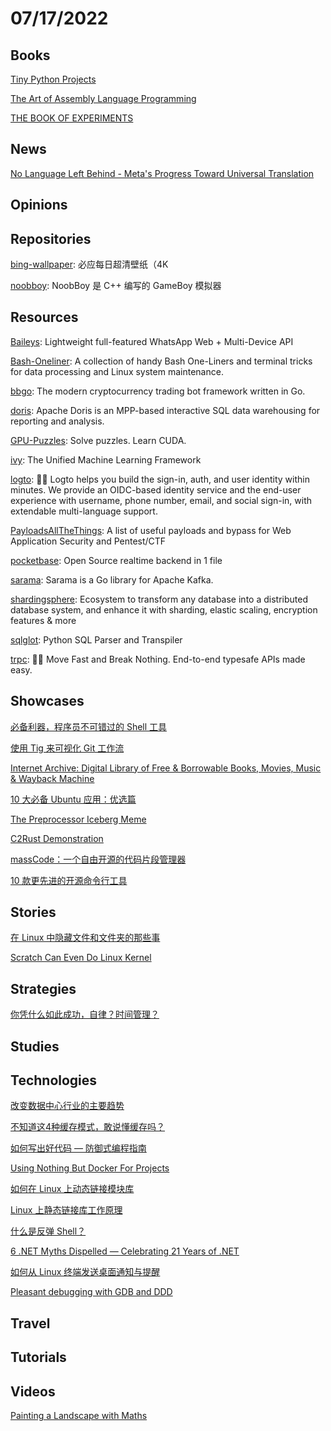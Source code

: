 # 07/17/2022

## Books
[Tiny Python Projects](http://tinypythonprojects.com/Tiny_Python_Projects.pdf)

[The Art of Assembly Language Programming](http://www.phatcode.net/res/223/files/html/toc.html)

[THE BOOK OF EXPERIMENTS](https://www.arvindguptatoys.com/arvindgupta/bookofexpts.pdf)

## News
[No Language Left Behind - Meta's Progress Toward Universal Translation](https://www.i-programmer.info/news/105-artificial-intelligence/15569-no-language-left-behind-metas-progress-toward-universal-translation.html)

## Opinions

## Repositories
[bing-wallpaper](https://github.com/niumoo/bing-wallpaper): 必应每日超清壁纸（4K

[noobboy](https://gitee.com/mirrors/NoobBoy): NoobBoy 是 C++ 编写的 GameBoy 模拟器

## Resources
[Baileys](https://github.com/adiwajshing/Baileys): Lightweight full-featured WhatsApp Web + Multi-Device API

[Bash-Oneliner](https://github.com/onceupon/Bash-Oneliner): A collection of handy Bash One-Liners and terminal tricks for data processing and Linux system maintenance.

[bbgo](https://github.com/c9s/bbgo): The modern cryptocurrency trading bot framework written in Go.

[doris](https://github.com/apache/doris): Apache Doris is an MPP-based interactive SQL data warehousing for reporting and analysis.

[GPU-Puzzles](https://github.com/srush/GPU-Puzzles): Solve puzzles. Learn CUDA.

[ivy](https://github.com/unifyai/ivy): The Unified Machine Learning Framework

[logto](https://github.com/logto-io/logto): 🧑‍🚀 Logto helps you build the sign-in, auth, and user identity within minutes. We provide an OIDC-based identity service and the end-user experience with username, phone number, email, and social sign-in, with extendable multi-language support.

[PayloadsAllTheThings](https://github.com/swisskyrepo/PayloadsAllTheThings): A list of useful payloads and bypass for Web Application Security and Pentest/CTF

[pocketbase](https://github.com/pocketbase/pocketbase): Open Source realtime backend in 1 file

[sarama](https://github.com/Shopify/sarama): Sarama is a Go library for Apache Kafka.

[shardingsphere](https://github.com/apache/shardingsphere): Ecosystem to transform any database into a distributed database system, and enhance it with sharding, elastic scaling, encryption features & more

[sqlglot](https://github.com/tobymao/sqlglot): Python SQL Parser and Transpiler

[trpc](https://github.com/trpc/trpc): 🧙‍♀️ Move Fast and Break Nothing. End-to-end typesafe APIs made easy.

## Showcases
[必备利器，程序员不可错过的 Shell 工具](https://www.oschina.net/project/awesome?columnId=16)

[使用 Tig 来可视化 Git 工作流](https://linux.cn/article-14809-1.html)

[Internet Archive: Digital Library of Free & Borrowable Books, Movies, Music & Wayback Machine](https://archive.org/)

[10 大必备 Ubuntu 应用：优选篇](https://linux.cn/article-14816-1.html)

[The Preprocessor Iceberg Meme](https://jadlevesque.github.io/PPMP-Iceberg/)

[C2Rust Demonstration](https://c2rust.com/)

[massCode：一个自由开源的代码片段管理器](https://linux.cn/article-14827-1.html)

[10 款更先进的开源命令行工具](https://mp.weixin.qq.com/s/e9wU7eArHH0hisRjiXWpiw)

## Stories
[在 Linux 中隐藏文件和文件夹的那些事](https://linux.cn/article-14806-1.html)

[Scratch Can Even Do Linux Kernel](https://www.i-programmer.info/news/98-languages/15567-scratch-can-even-do-linux-kernel.html)

## Strategies
[你凭什么如此成功，自律？时间管理？](https://mp.weixin.qq.com/s/auf2S558FkSfOaXi5b0hkg)

## Studies

## Technologies
[改变数据中心行业的主要趋势](https://linux.cn/article-14805-1.html)

[不知道这4种缓存模式，敢说懂缓存吗？](https://mp.weixin.qq.com/s/am8L0x-zvpj_018Yr85n1A)

[如何写出好代码 — 防御式编程指南](https://mp.weixin.qq.com/s/gnnRDI4M5hdFsChTju6Wag)

[Using Nothing But Docker For Projects](https://www.smashingmagazine.com/2022/07/using-nothing-but-docker-projects/)

[如何在 Linux 上动态链接模块库](https://linux.cn/article-14813-1.html)

[Linux 上静态链接库工作原理](https://linux.cn/article-14819-1.html)

[什么是反弹 Shell？](https://mp.weixin.qq.com/s/d3fDWWTKLF0mCpCMeAd4Ew)

[6 .NET Myths Dispelled — Celebrating 21 Years of .NET](https://blog.devgenius.io/6-net-myths-dispelled-celebrating-21-years-of-net-652795c2ea27)

[如何从 Linux 终端发送桌面通知与提醒](https://linux.cn/article-14826-1.html)

[Pleasant debugging with GDB and DDD](https://begriffs.com/posts/2022-07-17-debugging-gdb-ddd.html)

## Travel

## Tutorials

## Videos
[Painting a Landscape with Maths](https://www.youtube.com/watch?v=BFld4EBO2RE)
